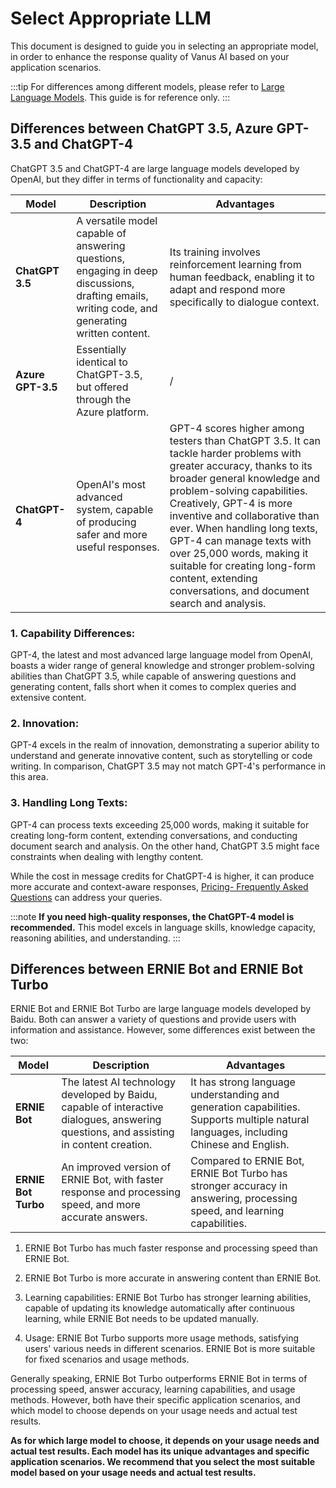 # Select Appropriate LLM
This document is designed to guide you in selecting an appropriate model, in order to enhance the response quality of Vanus AI based on your application scenarios.

:::tip
For differences among different models, please refer to [Large Language Models](https://docs.vanus.ai/vanus-ai/beginning/large-language-models/).
This guide is for reference only.
:::

## Differences between ChatGPT 3.5, Azure GPT-3.5 and ChatGPT-4
ChatGPT 3.5 and ChatGPT-4 are large language models developed by OpenAI, but they differ in terms of functionality and capacity:

| Model | Description | Advantages |
| --- | --- | --- |
| **ChatGPT 3.5** | A versatile model capable of answering questions, engaging in deep discussions, drafting emails, writing code, and generating written content. | Its training involves reinforcement learning from human feedback, enabling it to adapt and respond more specifically to dialogue context. |
| **Azure GPT-3.5** | Essentially identical to ChatGPT-3.5, but offered through the Azure platform. | / |
| **ChatGPT-4** | OpenAI's most advanced system, capable of producing safer and more useful responses. | GPT-4 scores higher among testers than ChatGPT 3.5. It can tackle harder problems with greater accuracy, thanks to its broader general knowledge and problem-solving capabilities. Creatively, GPT-4 is more inventive and collaborative than ever. When handling long texts, GPT-4 can manage texts with over 25,000 words, making it suitable for creating long-form content, extending conversations, and document search and analysis. |


### 1. Capability Differences: 
GPT-4, the latest and most advanced large language model from OpenAI, boasts a wider range of general knowledge and stronger problem-solving abilities than ChatGPT 3.5, while capable of answering questions and generating content, falls short when it comes to complex queries and extensive content.

### 2. Innovation: 
GPT-4 excels in the realm of innovation, demonstrating a superior ability to understand and generate innovative content, such as storytelling or code writing. In comparison, ChatGPT 3.5 may not match GPT-4's performance in this area.

### 3. Handling Long Texts: 
GPT-4 can process texts exceeding 25,000 words, making it suitable for creating long-form content, extending conversations, and conducting document search and analysis. On the other hand, ChatGPT 3.5 might face constraints when dealing with lengthy content.

While the cost in message credits for ChatGPT-4 is higher, it can produce more accurate and context-aware responses, [Pricing- Frequently Asked Questions]((https://www.vanus.ai/pricing/)) can address your queries.

:::note
**If you need high-quality responses, the ChatGPT-4 model is recommended.** This model excels in language skills, knowledge capacity, reasoning abilities, and understanding.
:::

## Differences between ERNIE Bot and ERNIE Bot Turbo
ERNIE Bot and ERNIE Bot Turbo are large language models developed by Baidu. Both can answer a variety of questions and provide users with information and assistance. However, some differences exist between the two:

| Model | Description | Advantages |
| --- | --- | --- |
| **ERNIE Bot** | The latest AI technology developed by Baidu, capable of interactive dialogues, answering questions, and assisting in content creation. | It has strong language understanding and generation capabilities. Supports multiple natural languages, including Chinese and English. |
| **ERNIE Bot Turbo** | An improved version of ERNIE Bot, with faster response and processing speed, and more accurate answers. | Compared to ERNIE Bot, ERNIE Bot Turbo has stronger accuracy in answering, processing speed, and learning capabilities. |

1. ERNIE Bot Turbo has much faster response and processing speed than ERNIE Bot.

2. ERNIE Bot Turbo is more accurate in answering content than ERNIE Bot.

3. Learning capabilities: ERNIE Bot Turbo has stronger learning abilities, capable of updating its knowledge automatically after continuous learning, while ERNIE Bot needs to be updated manually.

4. Usage: ERNIE Bot Turbo supports more usage methods, satisfying users' various needs in different scenarios. ERNIE Bot is more suitable for fixed scenarios and usage methods.

Generally speaking, ERNIE Bot Turbo outperforms ERNIE Bot in terms of processing speed, answer accuracy, learning capabilities, and usage methods. However, both have their specific application scenarios, and which model to choose depends on your usage needs and actual test results.

**As for which large model to choose, it depends on your usage needs and actual test results. Each model has its unique advantages and specific application scenarios. We recommend that you select the most suitable model based on your usage needs and actual test results.**
